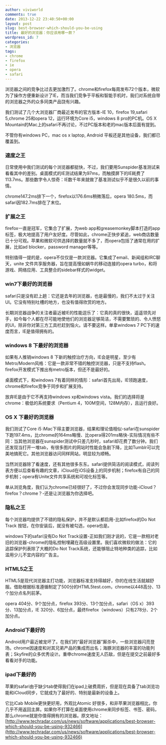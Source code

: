 ```yaml
---
author: viviworld
comments: true
date: 2013-12-22 23:40:50+00:00
layout: post
slug: best-browser-which-should-you-be-using
title: 最好的浏览器：你应该用哪一款？
wordpress_id: 7
categories:
- 浏览器
tags:
- chrome
- firefox
- ie
- opera
- safari
---
```


浏览器之间的竞争比过去更加激烈了。chrome和firefox每周发布72个版本，微软为了操作方便重新设计了IE，而当我们竞争于平板和智能手机时，我们对系统自带的浏览器之外的众多同类产品饶有兴趣。

我们测试了几个大浏览器厂商最近发布的官方版本-IE 10，firefox 19,safari 5,chrome 25和opera 12，运行环境为Core i5，windows 8 pro的PC机。OS X Mountain的Mac上的safari不再讨论，不过PC版本和老的mac版本后面有提到。

不管你有windows PC，mac os x laptop, Android 平板还是其他设备，我们都已覆盖到。

### 速度之王

日常使用中我们测试的每个浏览器都挺快，不过，我们要用Sunspider基准测试来看看其中的差别。桌面模式的IE测试结果为97ms，而触摸屏下的IE耗费了113.7ms。那些数字令人惊奇：IE数千年来就做了基准测试似乎不是很久以前的事情。

chrome147.2ms排下一个，firefox以176.6ms稍微落后，opera 180.5ms，而safari因182.7ms排在了末位。

### 扩展之王

firefox一直是冠军，它集合了扩展，为web app和greasemonkey脚本打造的app标签，极大地提高了用户友好度。尽管如此，chrome正快步紧追，web商店数量已十分可观。苹果和微软可供选择的数量就不多了，而opera包括了通常在用的扩展，比如ad blocker，password manager等等。

特别值得一提的是，opera不仅仅是一款浏览器。它集成了email、新闻组和IRC聊天，unite 文件共享服务器，旨在提高慢如蜗牛的移动连接的opera turbo，和将游戏、网络应用、工具整合的sidebar样式的widget。

### win7下最好的浏览器

safari只是没有赶上趟：它还是去年的浏览器，也是最慢的，我们不太过于关注UI。它没有特别吐槽的地方，也没有值得欣赏的地方。

长期浏览器战争的关注者最近被IE的性能逗乐了：它真的真的很快，遥遥领先对手，如今每个人都在尽可能地使他们的浏览器足够简洁，不需要繁琐的、令人愤怒的UI，除非你对第三方工具栏赶到恼火。请不要这样。单拿windows 7 PC下的速度而言，IE是值得拥有的。

### windows 8 下最好的浏览器

如果有人推销windows 8 下新的触控治疗方向，IE会是明星，至少有Metro/Modern风格：它是一款非常不错的触控浏览器，只是不支持flash。firefox开发模式下推出有metro版本，但还不是最好的。

桌面模式下，和windows 7有着同样的情形：safari首先出局，IE领跑速度，chrome和firefox竞争于同步和扩展支持。

放弃IE是由于它不再支持windows xp和windows vista。我们的选择将是chrome：极低的系统要求（Pentium 4，100M空间，128M内存），且运行良好。

### OS X 下最好的浏览器

我们测试了Core i5 iMac下得主要浏览器，结果和理论值相似-safari在sunspider下跑197.4ms，比chrome的164ms略慢、比opera得201ms略快-实际情况有些不同：当其他浏览器在sunspider测试中只差几秒时，safari却花费了数分钟。我们还发现当打开一堆tab，有很多图片的网站时性能会急剧下降，比如Tumblr可以完美地搞死它。其他浏览器访问同样网站，明显较为顺畅。

当然浏览器除了看速度，还有其他很多东东。safari提供简洁的阅读模式，阅读列表方便以后查看有趣的文章，iCloud在iOS设备上的同步机制；firefox有自己的同步机制；opera有Unite文件共享系统和可视化标签等。

单从浏览角度，我们认为chrome已经很好了，不过你会发现同步功能-iCloud？firefox？chrome？-还是让浏览器为你选择吧。

### 隐私之王

每个浏览器均提供了不错的隐私保护，并不是默认都启用-比如firefox的Do Not Track 按钮，在你安装后，就没有被勾选，opera也是。

windows下的safari没有Do Not Track设置-正如我们刚才说的，它是一款相对老旧的浏览器-chrome的隐私控制埋藏在高级设置里。我们喜欢微软的做法：它的追踪保护列表除了大概的Do Not Track系统，还能够阻止特地种类的追踪，比如滥用少儿不宜内容的广告主。

### HTML5之王

HTML5是现代浏览器主打功能，浏览器标准支持得越好，你的在线生活就越舒服。借助根据标准遵循制定了500分的HTML5test.com，chrome以448高分、13个加分点名列前茅。

opera 404分、9个加分点，firefox 393分、13个加分点，safari（OS x）393分、13加分点，IE 320分、6加分点，最终firefox（windows）只有278分、2个加分点。

### Android下最好的

Android用户最近被宠坏了。在我们的“最好浏览器”厮杀中，一些浏览器闪亮登场。chrome因速度和对其兄弟产品的集成而出名；海豚浏览器的丰富的功能列表；Skyfire的众多优秀设计。重申chrome速度无人匹敌，但是在提交之前最好多看看对手的功能。

### ipad下最好的

苹果的safari由于缺少tab使得我们在ipad上破费周折，但是现在具备了tab浏览功能和iCloud同步，它就成为了最好的、特别是最新的设备上。

它比iCab Mobile更快更好用，外观比Atomic 好很多，和非苹果浏览器相比，你几乎不用返回主屏。如果你不打算在桌面使用chrome来同步标签、书签、密码，那么chrome就是你值得拥有的浏览器。原文地址：[http://www.techradar.com/us/news/software/applications/best-browser-which-should-you-be-using-932466](http://www.techradar.com/us/news/software/applications/best-browser-which-should-you-be-using-932466)
